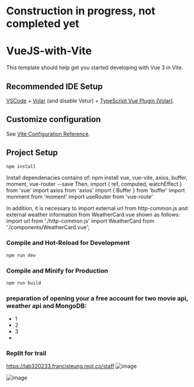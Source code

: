 # Construction in progress, not completed yet
# VueJS-with-Vite

This template should help get you started developing with Vue 3 in Vite.

## Recommended IDE Setup

[VSCode](https://code.visualstudio.com/) + [Volar](https://marketplace.visualstudio.com/items?itemName=Vue.volar) (and disable Vetur) + [TypeScript Vue Plugin (Volar)](https://marketplace.visualstudio.com/items?itemName=Vue.vscode-typescript-vue-plugin).

## Customize configuration

See [Vite Configuration Reference](https://vitejs.dev/config/).

## Project Setup

```sh
npm install
```
Install dependenacies contains of:
npm install vue, vue-vite, axios, buffer, moment, vue-router --save
Then, import { ref, computed, watchEffect } from 'vue'
import axios from 'axios'
import { Buffer } from 'buffer'
import monment from 'moment'
import useRouter from 'vue-route'

In addition, it is necessary to import external url from http-common.js and external weather information from WeatherCard.vue shown as follows:
import url from './http-common.js'
import WeatherCard from './components/WeatherCard.vue';

### Compile and Hot-Reload for Development

```sh
npm run dev
```


### Compile and Minify for Production

```sh
npm run build
```
### preparation of opening your a free account for two movie api, weather api and MongoDB:
- 1
- 2
- 3
- 
### Replit for trail
https://lab320233.francisleung.repl.co/staff
![image](https://github.com/2023-FL/MERN-Full-Stack-Frontend_Movie_App/assets/57984642/46a542ca-29c5-47a2-ab8c-7be94e9ca69b)

![image](https://github.com/2023-FL/MERN-Full-Stack-Frontend_Movie_App/assets/57984642/9caca64c-1cfd-460a-8a7f-a700f4bd0036)


